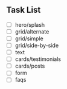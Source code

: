 ## Task List

- [ ] hero/splash
- [ ] grid/alternate
- [ ] grid/simple
- [ ] grid/side-by-side
- [ ] text
- [ ] cards/testimonials
- [ ] cards/posts
- [ ] form
- [ ] faqs